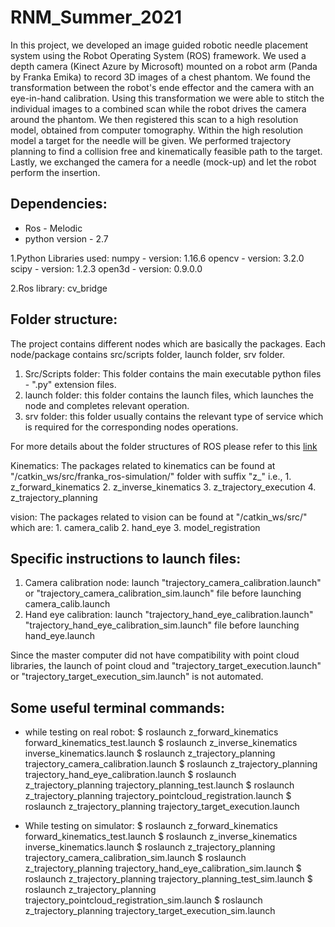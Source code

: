 # RNM_Summer_2021

In this project, we developed an image guided robotic needle placement system using the Robot Operating System (ROS) framework. We used a depth camera (Kinect Azure by Microsoft) mounted on a robot arm (Panda by Franka Emika) to record 3D images of a chest phantom. We found the transformation between the robot's ende effector and the camera with an eye-in-hand calibration. Using this transformation we were able to stitch the individual images to a combined scan while the robot drives the camera around the phantom. We then registered this scan to a high resolution model, obtained from computer tomography. Within the high resolution model a target for the needle will be given. We performed  trajectory planning to find a collision free and kinematically feasible path to the target. Lastly, we exchanged the camera for a needle (mock-up) and let the robot perform the insertion.

## Dependencies:

* Ros - Melodic
* python version - 2.7


1.Python Libraries used:
	numpy - version: 1.16.6
	opencv - version: 3.2.0
	scipy - version: 1.2.3
	open3d - version: 0.9.0.0

2.Ros library:
	cv_bridge

## Folder structure:
The project contains different nodes which are basically the packages. Each node/package contains src/scripts folder, launch folder, srv folder.
	
1. Src/Scripts folder: This folder contains the main executable python files - ".py" extension files.
2. launch folder: this folder contains the launch files, which launches the node and completes relevant operation.
3. srv folder: this folder usually contains the relevant type of service which is required for the corresponding nodes operations.

For more details about the folder structures of ROS please refer to this [link](http://wiki.ros.org/Packages)

Kinematics:
	The packages related to kinematics can be found at "/catkin_ws/src/franka_ros-simulation/" folder with suffix "z_" i.e., 
	1. z_forward_kinematics
	2. z_inverse_kinematics
	3. z_trajectory_execution
	4. z_trajectory_planning


vision: 
	The packages related to vision can be found at "/catkin_ws/src/" which are:
	1. camera_calib
	2. hand_eye
	3. model_registration

## Specific instructions to launch files:
	
1. Camera calibration node:
	launch "trajectory_camera_calibration.launch" or "trajectory_camera_calibration_sim.launch" file before launching camera_calib.launch
2. Hand eye calibration:
	launch "trajectory_hand_eye_calibration.launch" "trajectory_hand_eye_calibration_sim.launch" file before launching hand_eye.launch

Since the master computer did not have compatibility with point cloud libraries, the launch of point cloud and "trajectory_target_execution.launch" or "trajectory_target_execution_sim.launch" is 
not automated.

## Some useful terminal commands:
	
* while testing on real robot:
	$ roslaunch z_forward_kinematics forward_kinematics_test.launch
	$ roslaunch z_inverse_kinematics inverse_kinematics.launch
	$ roslaunch z_trajectory_planning trajectory_camera_calibration.launch
	$ roslaunch z_trajectory_planning trajectory_hand_eye_calibration.launch
	$ roslaunch z_trajectory_planning trajectory_planning_test.launch
	$ roslaunch z_trajectory_planning trajectory_pointcloud_registration.launch
	$ roslaunch z_trajectory_planning trajectory_target_execution.launch


* While testing on simulator:
	$ roslaunch z_forward_kinematics forward_kinematics_test.launch
	$ roslaunch z_inverse_kinematics inverse_kinematics.launch
	$ roslaunch z_trajectory_planning trajectory_camera_calibration_sim.launch
	$ roslaunch z_trajectory_planning trajectory_hand_eye_calibration_sim.launch
	$ roslaunch z_trajectory_planning trajectory_planning_test_sim.launch
	$ roslaunch z_trajectory_planning trajectory_pointcloud_registration_sim.launch
	$ roslaunch z_trajectory_planning trajectory_target_execution_sim.launch

